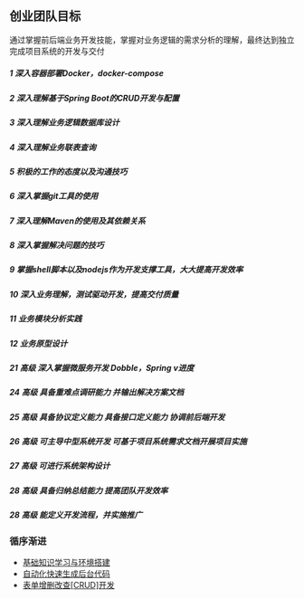 ## 创业团队目标
通过掌握前后端业务开发技能，掌握对业务逻辑的需求分析的理解，最终达到独立完成项目系统的开发与交付

##### 1 深入容器部署Docker，docker-compose
##### 2 深入理解基于Spring Boot的CRUD开发与配置
##### 3 深入理解业务逻辑数据库设计
##### 4 深入理解业务联表查询
##### 5 积极的工作的态度以及沟通技巧
##### 6 深入掌握git工具的使用
##### 7 深入理解Maven的使用及其依赖关系
##### 8 深入掌握解决问题的技巧
##### 9 掌握shell脚本以及nodejs作为开发支撑工具，大大提高开发效率
##### 10 深入业务理解，测试驱动开发，提高交付质量
##### 11 业务模块分析实践
##### 12 业务原型设计
##### 21 高级 深入掌握微服务开发 Dobble，Spring v进度
##### 24 高级  具备重难点调研能力 并输出解决方案文档
##### 25 高级  具备协议定义能力  具备接口定义能力 协调前后端开发
##### 26 高级  可主导中型系统开发 可基于项目系统需求文档开展项目实施
##### 27 高级  可进行系统架构设计
##### 28 高级  具备归纳总结能力  提高团队开发效率   
##### 28 高级  能定义开发流程，并实施推广


### 循序渐进
- [基础知识学习与环境搭建](../New%20Hire%20Developer%20Training%20Process.md)
- [自动化快速生成后台代码](https://github.com/kequandian/crud-sandbox.smallsaas.cn/blob/master/get_started/%E5%A6%82%E4%BD%95%E7%94%9F%E6%88%90API%E4%BB%A3%E7%A0%81.md)
- [表单增删改查[CRUD]开发](业务开发从表单开始.md)
